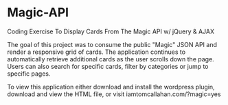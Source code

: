 # Magic-API
Coding Exercise To Display Cards From The Magic API w/ jQuery &amp; AJAX

 The goal of this project was to consume the public "Magic" JSON API and render a responsive grid of cards. The application continues to automatically retrieve additional cards as the user scrolls down the page. Users can also search for specific cards, filter by categories or jump to specific pages.

 To view this application either download and install the wordpress plugin, download and view the HTML file, or visit iamtomcallahan.com/?magic=yes
